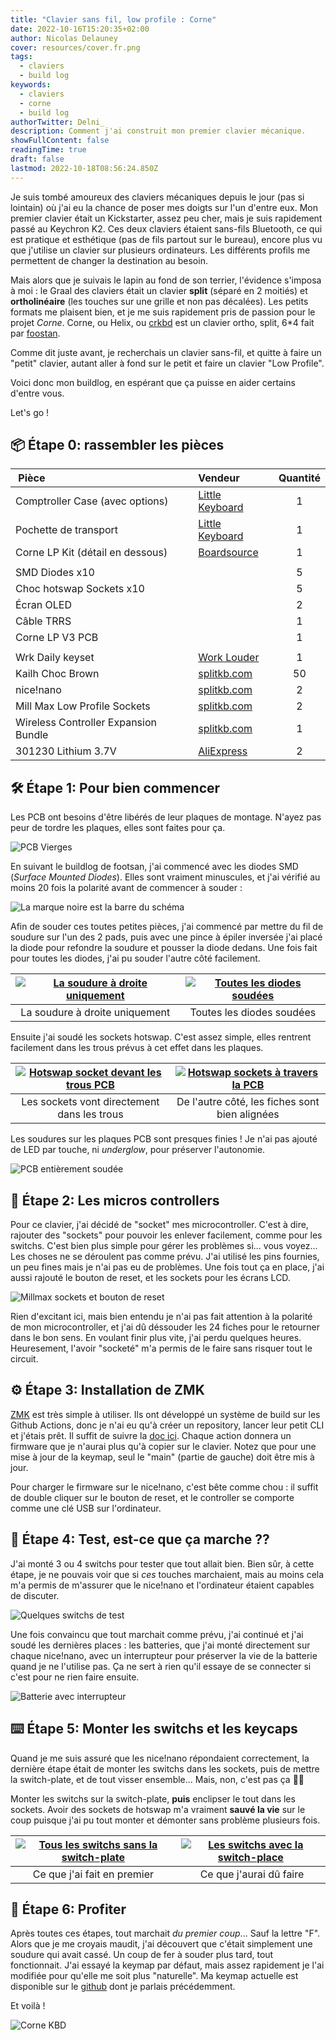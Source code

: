 ```yaml
---
title: "Clavier sans fil, low profile : Corne"
date: 2022-10-16T15:20:35+02:00
author: Nicolas Delauney
cover: resources/cover.fr.png
tags:
  - claviers
  - build log
keywords:
  - claviers
  - corne
  - build log
authorTwitter: Delni_
description: Comment j'ai construit mon premier clavier mécanique.
showFullContent: false
readingTime: true
draft: false
lastmod: 2022-10-18T08:56:24.850Z
---
```


Je suis tombé amoureux des claviers mécaniques depuis le jour (pas si lointain) où j'ai eu la chance de poser mes doigts sur l'un d'entre eux. Mon premier clavier était un Kickstarter, assez peu cher, mais je suis rapidement passé au Keychron K2. Ces deux claviers étaient sans-fils Bluetooth, ce qui est pratique et esthétique (pas de fils partout sur le bureau), encore plus vu que j'utilise un clavier sur plusieurs ordinateurs. Les différents profils me permettent de changer la destination au besoin.

Mais alors que je suivais le lapin au fond de son terrier, l'évidence s'imposa à moi : le Graal des claviers était un clavier **split** (séparé en 2 moitiés) et **ortholinéaire** (les touches sur une grille et non pas décalées). Les petits formats me plaisent bien, et je me suis rapidement pris de passion pour le projet _Corne_. Corne, ou Helix, ou [crkbd](https://github.com/foostan/crkbd) est un clavier ortho, split, 6\*4 fait par [foostan](https://github.com/foostan).

Comme dit juste avant, je recherchais un clavier sans-fil, et quitte à faire un "petit" clavier, autant aller à fond sur le petit et faire un clavier "Low Profile".

Voici donc mon buildlog, en espérant que ça puisse en aider certains d'entre vous.

Let's go !

## 📦 Étape 0: rassembler les pièces

|  Pièce                               | Vendeur              | Quantité |
| :----------------------------------- | :------------------- | :------: |
| Comptroller Case (avec options)      | [Little Keyboard][1] |    1     |
| Pochette de transport                | [Little Keyboard][2] |    1     |
| Corne LP Kit (détail en dessous)     | [Boardsource][3]     |    1     |
|                                      |
| SMD Diodes x10                       |                      |    5     |
| Choc hotswap Sockets x10             |                      |    5     |
| Écran OLED                           |                      |    2     |
| Câble TRRS                           |                      |    1     |
| Corne LP V3 PCB                      |                      |    1     |
|                                      |
| Wrk Daily keyset                     | [Work Louder][4]     |    1     |
| Kailh Choc Brown                     | [splitkb.com][5]     |    50    |
| nice!nano                            | [splitkb.com][6]     |    2     |
| Mill Max Low Profile Sockets         | [splitkb.com][7]     |    2     |
| Wireless Controller Expansion Bundle | [splitkb.com][8]     |    1     |
| 301230 Lithium 3.7V                  | [AliExpress][9]      |    2     |

## 🛠 Étape 1: Pour bien commencer

Les PCB ont besoins d'être libérés de leur plaques de montage. N'ayez pas peur de tordre les plaques, elles sont faites pour ça.

![PCB Vierges](resources/2022-10-01%2016.27.36.jpg)

En suivant le buildlog de footsan, j'ai commencé avec les diodes SMD (_Surface Mounted Diodes_). Elles sont vraiment minuscules, et j'ai vérifié au moins 20 fois la polarité avant de commencer à souder :

![La marque noire est la barre du schéma](resources/2022-10-01%2016.29.18.jpg)

Afin de souder ces toutes petites pièces, j'ai commencé par mettre du fil de soudure sur l'un des 2 pads, puis avec une pince à épiler inversée j'ai placé la diode pour refondre la soudure et pousser la diode dedans. Une fois fait pour toutes les diodes, j'ai pu souder l'autre côté facilement.

| [![La soudure à droite uniquement][img1]][img1] | [![Toutes les diodes soudées][img2]][img2] |
| :---------------------------------------------: | :----------------------------------------: |
|         La soudure à droite uniquement          |         Toutes les diodes soudées          |

Ensuite j'ai soudé les sockets hotswap. C'est assez simple, elles rentrent facilement dans les trous prévus à cet effet dans les plaques.

| [![Hotswap socket devant les trous PCB][img3]][img3] | [![Hotswap sockets à travers la PCB][img4]][img4] |
| :--------------------------------------------------: | :-----------------------------------------------: |
|     Les sockets vont directement dans les trous      |  De l'autre côté, les fiches sont bien alignées   |

Les soudures sur les plaques PCB sont presques finies ! Je n'ai pas ajouté de LED par touche, ni _underglow_, pour préserver l'autonomie.

![PCB entièrement soudée](resources/2022-10-01%2016.29.28.jpg)

## 🔩 Étape 2: Les micros controllers

Pour ce clavier, j'ai décidé de "socket" mes microcontroller. C'est à dire, rajouter des "sockets" pour pouvoir les enlever facilement, comme pour les switchs. C'est bien plus simple pour gérer les problèmes si... vous voyez... Les choses ne se déroulent pas comme prévu. J'ai utilisé les pins fournies, un peu fines mais je n'ai pas eu de problèmes. Une fois tout ça en place, j'ai aussi rajouté le bouton de reset, et les sockets pour les écrans LCD.

![Millmax sockets et bouton de reset](resources/2022-10-16%2017.01.13.jpg)

Rien d'excitant ici, mais bien entendu je n'ai pas fait attention à la polarité de mon microcontroller, et j'ai dû déssouder les 24 fiches pour le retourner dans le bon sens. En voulant finir plus vite, j'ai perdu quelques heures. Heuresement, l'avoir "socketé" m'a permis de le faire sans risquer tout le circuit.

## ⚙️ Étape 3: Installation de ZMK

[ZMK](https://zmk.dev) est très simple à utiliser. Ils ont développé un système de build sur les Github Actions, donc je n'ai eu qu'à créer un repository, lancer leur petit CLI et j'étais prêt. Il suffit de suivre la [doc ici][10]. Chaque action donnera un firmware que je n'aurai plus qu'à copier sur le clavier. Notez que pour une mise à jour de la keymap, seul le "main" (partie de gauche) doit être mis à jour.

Pour charger le firmware sur le nice!nano, c'est bête comme chou : il suffit de double cliquer sur le bouton de reset, et le controller se comporte comme une clé USB sur l'ordinateur.

## 🧟 Étape 4: Test, est-ce que ça marche ??

J'ai monté 3 ou 4 switchs pour tester que tout allait bien. Bien sûr, à cette étape, je ne pouvais voir que si _ces_ touches marchaient, mais au moins cela m'a permis de m'assurer que le nice!nano et l'ordinateur étaient capables de discuter.

![Quelques switchs de test](resources/2022-10-16%2016.55.57.jpg)

Une fois convaincu que tout marchait comme prévu, j'ai continué et j'ai soudé les dernières places : les batteries, que j'ai monté directement sur chaque nice!nano, avec un interrupteur pour préserver la vie de la batterie quand je ne l'utilise pas. Ça ne sert à rien qu'il essaye de se connecter si c'est pour ne rien faire ensuite.

![Batterie avec interrupteur](resources/2022-10-16%2016.55.11.jpg)

## ⌨️ Étape 5: Monter les switchs et les keycaps

Quand je me suis assuré que les nice!nano répondaient correctement, la dernière étape était de monter les switchs dans les sockets, puis de mettre la switch-plate, et de tout visser ensemble... Mais, non, c'est pas ça 🤦‍♂️

Monter les switchs sur la switch-plate, **puis** enclipser le tout dans les sockets. Avoir des sockets de hotswap m'a vraiment **sauvé la vie** sur le coup puisque j'ai pu tout monter et démonter sans problème plusieurs fois.

| [![Tous les switchs sans la switch-plate][img5]][img5] | [![Les switchs avec la switch-place][img6]][img6] |
| :----------------------------------------------------: | :-----------------------------------------------: |
|              Ce que j'ai fait en premier               |              Ce que j'aurai dû faire              |

## 🎉 Étape 6: Profiter

Après toutes ces étapes, tout marchait _du premier coup_... Sauf la lettre "F". Alors que je me croyais maudit, j'ai découvert que c'était simplement une soudure qui avait cassé. Un coup de fer à souder plus tard, tout fonctionnait. J'ai essayé la keymap par défaut, mais assez rapidement je l'ai modifiée pour qu'elle me soit plus "naturelle". Ma keymap actuelle est disponible sur le [github][11] dont je parlais précédemment.

Et voilà !

![Corne KBD](resources/2022-10-01%2016.30.23.jpg)

<!-- LINKS -->

[1]: https://www.littlekeyboards.com/collections/corne-cases/products/corne-comptroller-keyboard-case
[2]: https://www.littlekeyboards.com/collections/carry-cases/products/corne-carry-case
[3]: https://boardsource.xyz/store/5f2efc462902de7151495057
[4]: https://worklouder.cc/shop/wrk-daily/
[5]: https://splitkb.com/products/kailh-low-profile-choc-switches?variant=31226161627213
[6]: https://splitkb.com/products/nice-nano?variant=39408154116173
[7]: https://splitkb.com/products/mill-max-low-profile-sockets?variant=31945995845709
[8]: https://splitkb.com/products/wireless-controller-expansion-bundle?variant=42344261288195
[9]: https://aliexpress.com/item/32732458079.html
[10]: https://zmk.dev/docs/user-setup
[11]: https://github.com/Delni/zmk-config

<!-- IMAGES -->

[img1]: resources/2022-10-01%2016.29.09.jpg
[img2]: resources/2022-10-01%2016.29.45.jpg
[img3]: resources/2022-10-01%2016.29.58.jpg
[img4]: resources/2022-10-01%2016.29.41.jpg
[img5]: resources/2022-10-16%2016.56.32.jpg
[img6]: resources/2022-10-16%2016.56.37.jpg
